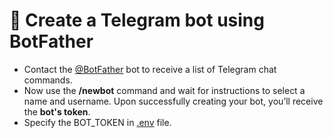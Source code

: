 # 🤖 Create a Telegram bot using **BotFather**
- Contact the [@BotFather](https://telegram.me/BotFather) bot to receive a list of Telegram chat commands.
- Now use the **/newbot** command and wait for instructions to select a name and username. Upon successfully creating your bot, you’ll receive the **bot's token**.
- Specify the BOT_TOKEN in [.env](.env) file.
